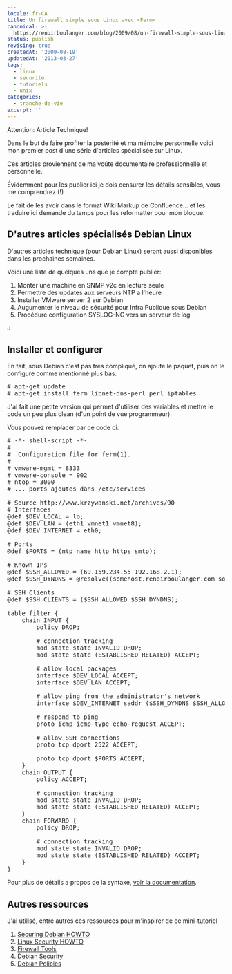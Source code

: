 ```yaml
---
locale: fr-CA
title: Un firewall simple sous Linux avec «Ferm»
canonical: >-
  https://renoirboulanger.com/blog/2009/08/un-firewall-simple-sous-linux-avec-ferm/
status: publish
revising: true
createdAt: '2009-08-19'
updatedAt: '2013-03-27'
tags:
  - linux
  - securite
  - tutoriels
  - unix
categories:
  - tranche-de-vie
excerpt: ''
---
```


Attention: Article Technique!

Dans le but de faire profiter la postérité et ma mémoire personnelle voici mon premier post d'une série d'articles spécialisée sur Linux.

Ces articles proviennent de ma voûte documentaire professionnelle et personnelle.

Évidemment pour les publier ici je dois censurer les détails sensibles, vous me comprendrez (!)

Le fait de les avoir dans le format Wiki Markup de Confluence... et les traduire ici demande du temps pour les reformatter pour mon blogue.
<h2>D'autres articles spécialisés Debian Linux</h2>
D'autres articles technique (pour Debian Linux) seront aussi disponibles dans les prochaines semaines.

Voici une liste de quelques uns que je compte publier:
<ol>
	<li>Monter une machine en SNMP v2c en lecture seule</li>
	<li>Permettre des updates aux serveurs NTP a l'heure</li>
	<li>Installer VMware server 2 sur Debian</li>
	<li>Augumenter le niveau de sécurité pour Infra Publique sous Debian</li>
	<li>Procédure configuration SYSLOG-NG vers un serveur de log</li>
</ol>
J

<!--more-->
<h2>Installer et configurer</h2>
En fait, sous Debian c'est pas très compliqué, on ajoute le paquet, puis on le configure comme mentionné plus bas.
<pre lang="bash"># apt-get update
# apt-get install ferm libnet-dns-perl perl iptables</pre>
J'ai fait une petite version qui permet d'utiliser des variables et mettre le code un peu plus clean (d'un point de vue programmeur).

Vous pouvez remplacer par ce code ci:
<pre lang="bash"># -*- shell-script -*-
#
#  Configuration file for ferm(1).
#
# vmware-mgmt = 8333
# vmware-console = 902
# ntop = 3000
# ... ports ajoutes dans /etc/services

# Source http://www.krzywanski.net/archives/90
# Interfaces
@def $DEV_LOCAL = lo;
@def $DEV_LAN = (eth1 vmnet1 vmnet8);
@def $DEV_INTERNET = eth0;

# Ports
@def $PORTS = (ntp name http https smtp);

# Known IPs
@def $SSH_ALLOWED = (69.159.234.55 192.168.2.1);
@def $SSH_DYNDNS = @resolve((somehost.renoirboulanger.com someotherhost.somenetwork.net));

# SSH Clients
@def $SSH_CLIENTS = ($SSH_ALLOWED $SSH_DYNDNS);

table filter {
    chain INPUT {
        policy DROP;

        # connection tracking
        mod state state INVALID DROP;
        mod state state (ESTABLISHED RELATED) ACCEPT;

        # allow local packages
        interface $DEV_LOCAL ACCEPT;
        interface $DEV_LAN ACCEPT;

        # allow ping from the administrator's network
        interface $DEV_INTERNET saddr ($SSH_DYNDNS $SSH_ALLOWED) proto icmp icmp-type echo-request ACCEPT;

        # respond to ping
        proto icmp icmp-type echo-request ACCEPT;

        # allow SSH connections
        proto tcp dport 2522 ACCEPT;

        proto tcp dport $PORTS ACCEPT;
    }
    chain OUTPUT {
        policy ACCEPT;

        # connection tracking
        mod state state INVALID DROP;
        mod state state (ESTABLISHED RELATED) ACCEPT;
    }
    chain FORWARD {
        policy DROP;

        # connection tracking
        mod state state INVALID DROP;
        mod state state (ESTABLISHED RELATED) ACCEPT;
    }
}</pre>
Pour plus de détails a propos de la syntaxe, <a href="http://ferm.foo-projects.org/download/2.0/ferm.html">voir la documentation</a>.
<h2>Autres ressources</h2>
J'ai utilisé, entre autres ces ressources pour m'inspirer de ce mini-tutoriel
<ol>
	<li><a href="http://www.debian.org/doc/manuals/securing-debian-howto">Securing Debian HOWTO</a></li>
	<li><a href="http://www.tldp.org/HOWTO/Security-HOWTO/">Linux Security HOWTO</a></li>
	<li><a href="http://www.cromwell-intl.com/security/security-firewall.html">Firewall Tools</a></li>
	<li><a href="http://www.debian.org/security/">Debian Security</a></li>
	<li><a href="http://www.debian.org/doc/debian-policy/">Debian Policies</a></li>
</ol>